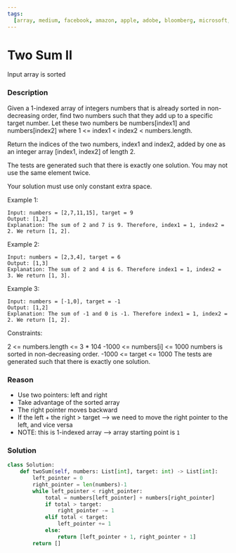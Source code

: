 ```yaml
---
tags:
  [array, medium, facebook, amazon, apple, adobe, bloomberg, microsoft, uber]
---
```


# Two Sum II

Input array is sorted

### Description

Given a 1-indexed array of integers numbers that is already sorted in non-decreasing order, find two numbers such that they add up to a specific target number. Let these two numbers be numbers[index1] and numbers[index2] where 1 <= index1 < index2 < numbers.length.

Return the indices of the two numbers, index1 and index2, added by one as an integer array [index1, index2] of length 2.

The tests are generated such that there is exactly one solution. You may not use the same element twice.

Your solution must use only constant extra space.

Example 1:

```
Input: numbers = [2,7,11,15], target = 9
Output: [1,2]
Explanation: The sum of 2 and 7 is 9. Therefore, index1 = 1, index2 = 2. We return [1, 2].
```

Example 2:

```
Input: numbers = [2,3,4], target = 6
Output: [1,3]
Explanation: The sum of 2 and 4 is 6. Therefore index1 = 1, index2 = 3. We return [1, 3].
```

Example 3:

```
Input: numbers = [-1,0], target = -1
Output: [1,2]
Explanation: The sum of -1 and 0 is -1. Therefore index1 = 1, index2 = 2. We return [1, 2].
```

Constraints:

2 <= numbers.length <= 3 \* 104
-1000 <= numbers[i] <= 1000
numbers is sorted in non-decreasing order.
-1000 <= target <= 1000
The tests are generated such that there is exactly one solution.

### Reason

- Use two pointers: left and right
- Take advantage of the sorted array
- The right pointer moves backward
- If the left + the right > target --> we need to move the right pointer to the left, and vice versa
- NOTE: this is 1-indexed array --> array starting point is `1`

### Solution

```python
class Solution:
    def twoSum(self, numbers: List[int], target: int) -> List[int]:
        left_pointer = 0
        right_pointer = len(numbers)-1
        while left_pointer < right_pointer:
            total = numbers[left_pointer] + numbers[right_pointer]
            if total > target:
                right_pointer -= 1
            elif total < target:
                left_pointer += 1
            else:
                return [left_pointer + 1, right_pointer + 1]
        return []
```
